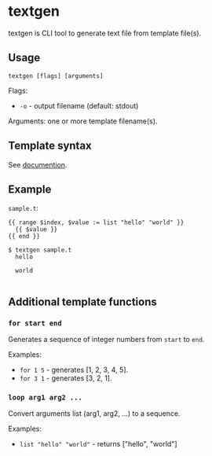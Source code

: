 # textgen

textgen is CLI tool to generate text file from template file(s).

## Usage

`textgen [flags] [arguments]`

Flags:

* `-o` - output filename (default: stdout)

Arguments: one or more template filename(s).

## Template syntax

See [documention](http://golang.org/pkg/text/template).

## Example

`sample.t`:
```
{{ range $index, $value := list "hello" "world" }}
  {{ $value }}
{{ end }}
```

```
$ textgen sample.t
  hello

  world


```

## Additional template functions

### `for start end`

Generates a sequence of integer numbers from `start` to `end`.

Examples:

* `for 1 5` - generates [1, 2, 3, 4, 5].
* `for 3 1` - generates [3, 2, 1].

### `loop arg1 arg2 ...`

Convert arguments list (arg1, arg2, ...) to a sequence.

Examples:

* `list "hello" "world"` - returns ["hello", "world"]
